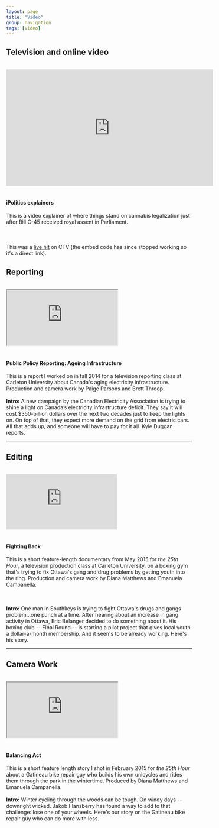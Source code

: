 ```yaml
---
layout: page
title: "Video"
group: navigation
tags: [Video]
---
```

<html>
<body>
<h2>Television and online video</h2>
<br>
<!--
<div class="container-fluid">
<div class="row">
<div class="col-xs-12 col-sm-6 col-md-6">
<div class="embed-responsive embed-responsive-16by9">
<img class="media-object" data-src="holder.js/64x64">
<a href="https://www.dropbox.com/s/yarihh24bdhhoqr/budgey%20day%20pic.JPG?dl=0"><img style="float: right" class="img-responsive" alt="CPAC Live Hit"
src="https://photos-5.dropbox.com/t/2/AADf0SCDlRfeCWSfA7Ng-xJXSWfelxl6EL5aKHIP71oZYA/12/50108349/jpeg/32x32/1/1490076000/0/2/CPAC.JPG/EPOE3KsFGNcwIAIoAg/6t1DkqRpC4p7bGHIG44dESGN5qKpCnhaVohWVu441MA?size=256x256&amp;size_mode=5" style="padding-right: 10px" width="535">
</a>
</div>    
</div>
<div class="hidden-lg hidden-md hidden-sm">&nbsp;</div>
	<div class="col-xs-12 col-sm-6 col-md-6">
		 <h4 class="media-heading">Television interviews</h4>
		 Occasionally I provide political analysis on television. <br>This is from the 2016 budget lockup. <br>Click on the image to watch the video.<br>		 
<br>

<br>
</div>
		 </div>  
</div>
<div class="container-fluid">
<div class="row">
<div class="col-xs-12 col-sm-6 col-md-6">
	<div class="embed-responsive embed-responsive-16by9">
<img class="media-object" data-src="holder.js/64x64">
<iframe src="https://bmplayer-a.akamaihd.net/shareable/embedssl.html?dc=ctvnews_web&cid=934465&col=379&w=480&h=270&pl=0&plh=0&adSite=ctv.ctvnewskitchener&adZone=home&omniAcct=ctvgmnews,ctvgmnewsglobalsuite&section=Kitchener&site=kitchener&shareUrl=http://kitchener.ctvnews.ca/video?clipId=934465&v7=story&v8=&v9=&v10=" width="480" height="270" scrolling="no" frameborder="0" allowfullscreen="true" webkitallowfullscreen="true" mozallowfullscreen="true" ></iframe>
<a href="https://www.dropbox.com/s/p6cnunt1v6rj78q/CTV.jpg?dl=0"><img style="float: right" class="img-responsive" alt="CTV Live Hits"
src="https://photos-1.dropbox.com/t/2/AABpGGBpMiqVnj9sGb_P0bdOkP7mCGFW8vB0v5DokFyvgA/12/50108349/jpeg/32x32/1/1490072400/0/2/CTV.jpg/EPOE3KsFGNcwIAIoAg/w3_yvPAgsIYDQm8CgZp9k4IMo65Vc_iwaByZeKBAnAI?size=1600x1200&size_mode=3" style="padding-right: 10px" height="282" width="535">
</a>
</div>    
</div>

<div class="hidden-lg hidden-md hidden-sm">&nbsp;</div>
	<div class="col-xs-12 col-sm-6 col-md-6">
		 <h4 class="media-heading">Live Television hits</h4>
-->
<div class="container-fluid">
<div class="row">
<div class="col-xs-12 col-sm-6 col-md-6">
	<div class="embed-responsive embed-responsive-16by9">
<iframe width="560" height="315" src="https://www.youtube.com/embed/8g9DRCJpo1c" frameborder="0" allow="autoplay; encrypted-media" allowfullscreen></iframe>
</div>
</div>   
<div class="hidden-lg hidden-md hidden-sm">&nbsp;</div>
<div class="col-xs-12 col-sm-6 col-md-6">
  <h4 class="media-heading">iPolitics explainers</h4>
This is a video explainer of where things stand on cannabis legalization just after Bill C-45 received royal assent in Parliament.
<br>
<br>
</div>
</div>
</div>
<br>
<br>
This was a <a href="http://kitchener.ctvnews.ca/video?clipId=934465">live hit</a> on CTV (the embed code has since stopped working so it's a direct link).

<h2>Reporting</h2>
<br>
<div class="container-fluid">
<div class="row">
<div class="col-xs-12 col-sm-6 col-md-6">
	<div class="embed-responsive embed-responsive-16by9">
     <iframe src="https://www.youtube.com/embed/BV5DOCxrNdU" allowfullscreen></iframe> </div></div>   
	 <div class="hidden-lg hidden-md hidden-sm">&nbsp;</div>
     <div class="col-xs-12 col-sm-6 col-md-6">
        <h4 class="media-heading">Public Policy Reporting: Ageing Infrastructure</h4>
        This is a report I worked on in fall 2014 for a television reporting class at Carleton University about Canada's aging electricity infrastructure. Production and camera work by Paige Parsons and Brett Throop.
<br>
<br>
<div class="well"><b>Intro:</b> A new campaign by the Canadian Electricity Association is trying to shine a light on Canada’s electricity infrastructure deficit.
They say it will cost $350-billion dollars over the next two decades just to keep the lights on. On top of that, they expect more demand on the grid from electric cars. All that adds up, and someone will have to pay for it all.
Kyle Duggan reports.
</div>
     </div>
    </div>
	</div>
<!--<br>
<br>
<div class="container-fluid">
<div class="row">
<div class="col-xs-12 col-sm-6 col-md-6">
	<div class="embed-responsive embed-responsive-16by9" align="left">
     <iframe src="https://www.youtube.com/embed/3itAaGyeFqY" allowfullscreen></iframe>
	  </div>
	</div>   
	<div class="hidden-lg hidden-md hidden-sm">&nbsp;</div>
    <div class="col-xs-12 col-sm-6 col-md-6">
	<h4 class="media-heading">Feature Reporting: Collecting in the Digital Age</h4>
        This is a feature report I did about a collectors show for <a href="http://www.centretownnews.ca/multimedia-mainmenu-131/4553-mementoes-of-days-gone-by.html">Centretown News Online</a> in March 2014.
<br>
<br>
<div class="well"><b>Intro:</b> In this ephemeral, wired world, there are still many who prefer to seek out solid mementoes of days gone by.
Kyle Duggan reports from the Ottawa Nostalgia and Collectibles show. A CJTV feature story for Centretown News.
</div>
      </div>
    </div>
	</div> -->
<hr>
<h2>Editing</h2>
   <br>  
<div class="container-fluid">
<div class="row">
<div class="col-xs-12 col-sm-6 col-md-6">
	<div class="embed-responsive embed-responsive-16by9">
<iframe src="https://www.youtube.com/embed/rZ0J8T0aPwo" frameborder="0" allowfullscreen></iframe>
	  </div>
	</div>   
	<div class="hidden-lg hidden-md hidden-sm">&nbsp;</div>
    <div class="col-xs-12 col-sm-6 col-md-6">
	<h4 class="media-heading">Fighting Back</h4>
        This is a short feature-length documentary from May 2015 for <i>the 25th Hour</i>, a television production class at Carleton University, on a boxing gym that's trying to fix Ottawa's gang and drug problems by getting youth into the ring. Production and camera work by Diana Matthews and Emanuela Campanella.</p>
<br>
<br>
<div class="well">   
<b>Intro:</b> One man in Southkeys is trying to fight Ottawa's drugs and gangs problem...one punch at a time.
After hearing about an increase in gang activity in Ottawa, Eric Belanger decided to do something about it.
His boxing club -- Final Round -- is starting a pilot project that gives local youth a dollar-a-month membership.
And it seems to be already working. Here's his story.
</div>
     </div>
    </div>
</div>
<hr>
<h2>Camera Work</h2>
<br>
<div class="container-fluid">
<div class="row">
<div class="col-xs-12 col-sm-6 col-md-6">
	<div class="embed-responsive embed-responsive-16by9">
<iframe src="https://www.youtube.com/embed/HyUfN_p8YQg" allowfullscreen></iframe>
	  </div>
	</div>   
	<div class="hidden-lg hidden-md hidden-sm">&nbsp;</div>
    <div class="col-xs-12 col-sm-6 col-md-6">
<h4 class="media-heading">Balancing Act</h4>
This is a short feature length story I shot in February 2015 for <i>the 25th Hour</i> about a Gatineau bike repair guy who builds his own unicycles and rides them through the park in the wintertime. Produced by Diana Matthews and Emanuela Campanella.
<br>
<br>
<div class="well">
<b>Intro:</b> Winter cycling through the woods can be tough.
On windy days -- downright wicked.
Jakob Flansberry has found a way to add to that challenge: lose one of your wheels.
Here's our story on the Gatineau bike repair guy who can do more with less.
</div>
</div>
</div>
</div>
<!--<br>
<br>
  <div class="container-fluid">
  <div class="row">
  <div class="col-xs-12 col-sm-6 col-md-6">
  	<div class="embed-responsive embed-responsive-16by9">  
      <iframe src="https://www.youtube.com/embed/9QiKndXBfs4" allowfullscreen="allowfullscreen"></iframe>
	  </div>
	</div>   
	<div class="hidden-lg hidden-md hidden-sm">&nbsp;</div>
    <div class="col-xs-12 col-sm-6 col-md-6">
        <h4 class="media-heading">Feature Profile: Jennie and Nina</h4>
	This is a short profile of two women from Thailand who now operate a foodtruck in Ottawa.
     <br>
	 <br>
 <div class="well">
<b>Intro:</b> In the middle of Ottawa's cold winter, two women are working hard to give their customers a warm taste of Thailand.
Jennie Chanthana and Nina Tawena started their business, the Pinn-to-Thai food truck, so they can share their culture's culinary experience -- and some smiles -- with Canadians.
Their truck is a hit with Ottawans looking for something hot to eat on a cold day.</div>

       </div>
      </div>
    </div> -->
